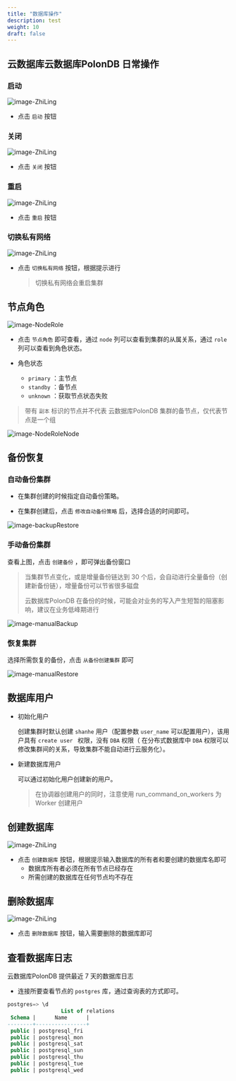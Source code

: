 ```yaml
---
title: "数据库操作"
description: test
weight: 10
draft: false
---
```




## 云数据库云数据库PolonDB 日常操作

### 启动

![image-ZhiLing](../../_images/image-ZhiLing.png)

* 点击 `启动` 按钮

### 关闭

![image-ZhiLing](../../_images/image-ZhiLing.png)

* 点击 `关闭` 按钮

### 重启

![image-ZhiLing](../../_images/image-ZhiLing.png)

* 点击 `重启` 按钮

### 切换私有网络

![image-ZhiLing](../../_images/image-ZhiLing.png)

* 点击 `切换私有网络` 按钮，根据提示进行

  > 切换私有网络会重启集群

## 节点角色

![image-NodeRole](../../_images/image-NodeRole.png)

* 点击 `节点角色` 即可查看，通过 `node` 列可以查看到集群的从属关系，通过 `role` 列可以查看到角色状态。

* 角色状态

  -  `primary` ：主节点
  -  `standby` ：备节点
  -  `unknown` ：获取节点状态失败

> 带有 `副本` 标识的节点并不代表 云数据库PolonDB 集群的备节点，仅代表节点是一个组

![image-NodeRoleNode](../../_images/image-NodeRoleNode.png)

## 备份恢复

### 自动备份集群

* 在集群创建的时候指定自动备份策略。

* 在集群创建后，点击 `修改自动备份策略` 后，选择合适的时间即可。

![image-backupRestore](../../_images/image-backupRestore.png)

### 手动备份集群

查看上图，点击 `创建备份` ，即可弹出备份窗口

> 当集群节点变化，或是增量备份链达到 30 个后，会自动进行全量备份（创建新备份链），增量备份可以节省很多磁盘
>
> 云数据库PolonDB 在备份的时候，可能会对业务的写入产生短暂的阻塞影响，建议在业务低峰期进行

![image-manualBackup](../../_images/image-manualBackup.png)

### 恢复集群

选择所需恢复的备份，点击 `从备份创建集群` 即可

![image-manualRestore](../../_images/image-manualRestore.png)



## 数据库用户

* 初始化用户

  创建集群时默认创建 `shanhe` 用户（配置参数 `user_name` 可以配置用户），该用户具有 `create user ` 权限，没有 `DBA` 权限（ 在分布式数据库中 `DBA` 权限可以修改集群间的关系，导致集群不能自动进行云服务化）。

* 新建数据库用户

  可以通过初始化用户创建新的用户。

  > 在协调器创建用户的同时，注意使用 run_command_on_workers 为 Worker 创建用户

## 创建数据库

![image-ZhiLing](../../_images/image-ZhiLing.png)

* 点击 `创建数据库` 按钮，根据提示输入数据库的所有者和要创建的数据库名即可
  - 数据库所有者必须在所有节点已经存在
  - 所需创建的数据库在任何节点均不存在

## 删除数据库

![image-ZhiLing](../../_images/image-ZhiLing.png)

* 点击 `删除数据库` 按钮，输入需要删除的数据库即可


## 查看数据库日志

云数据库PolonDB 提供最近 7 天的数据库日志

* 连接所要查看节点的 `postgres` 库，通过查询表的方式即可。

```sql
postgres=> \d
                 List of relations
 Schema |      Name      |
--------+----------------+
 public | postgresql_fri
 public | postgresql_mon
 public | postgresql_sat
 public | postgresql_sun
 public | postgresql_thu
 public | postgresql_tue 
 public | postgresql_wed 

```